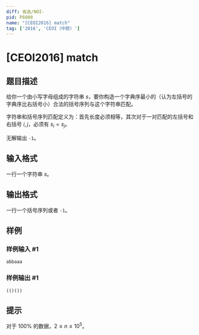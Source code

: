 ```yaml
---
diff: 省选/NOI-
pid: P6000
name: "[CEOI2016] match"
tag: ['2016', 'CEOI（中欧）']
---
```

# [CEOI2016] match
## 题目描述

给你一个由小写字母组成的字符串 $s$，要你构造一个字典序最小的（认为左括号的字典序比右括号小）合法的括号序列与这个字符串匹配。

字符串和括号序列匹配定义为：首先长度必须相等，其次对于一对匹配的左括号和右括号 $i,j$，必须有 $s_i=s_j$。


无解输出 `-1`。
## 输入格式

一行一个字符串 $s$。
## 输出格式

一行一个括号序列或者 `-1`。
## 样例

### 样例输入 #1
```
abbaaa
```
### 样例输出 #1
```
(()())
```
## 提示

对于 $100\%$ 的数据，$2\le n\le 10^5$。
